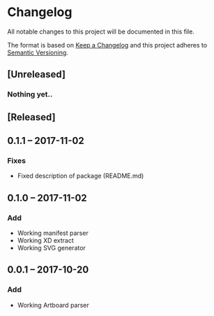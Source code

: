 # Changelog
All notable changes to this project will be documented in this file.

The format is based on [Keep a Changelog](http://keepachangelog.com/en/1.0.0/)
and this project adheres to [Semantic Versioning](http://semver.org/spec/v2.0.0.html).

## [Unreleased]
### Nothing yet..

## [Released]

## 0.1.1 &ndash; 2017-11-02
### Fixes
+ Fixed description of package (README.md)

## 0.1.0 &ndash; 2017-11-02
### Add
+ Working manifest parser
+ Working XD extract
+ Working SVG generator

## 0.0.1 &ndash; 2017-10-20
### Add
+ Working Artboard parser